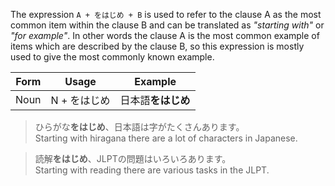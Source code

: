 The expression `A + をはじめ + B` is used to refer to the clause A as the most common item within the clause B and can be translated as *"starting with"* or *"for example"*. In other words the clause A is the most common example of items which are described by the clause B, so this expression is mostly used to give the most commonly known example.

|Form|Usage|Example|
|-|-|-|
|Noun|N + をはじめ|日本語**をはじめ**|

>ひらがな**をはじめ**、日本語は字がたくさんあります。  
>Starting with hiragana there are a lot of characters in Japanese.

>読解**をはじめ**、JLPTの問題はいろいろあります。  
>Starting with reading there are various tasks in the JLPT.